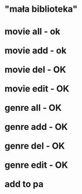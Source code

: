 <h1>"mała biblioteka"<h1>


<p>movie all - ok</p>
<p>movie add - ok</p>
<p>movie del - OK</p>
<p>movie edit - OK</p>


<p>genre all - OK</p>
<p>genre add - OK</p>
<p>genre del - OK</p>
<p>genre edit - OK</p>

<a>add to pa </a>
